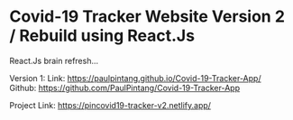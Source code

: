 # Covid-19 Tracker Website Version 2 / Rebuild using React.Js

React.Js brain refresh...

Version 1:
Link: https://paulpintang.github.io/Covid-19-Tracker-App/ <br>
Github: https://github.com/PaulPintang/Covid-19-Tracker-App

Project Link: https://pincovid19-tracker-v2.netlify.app/
